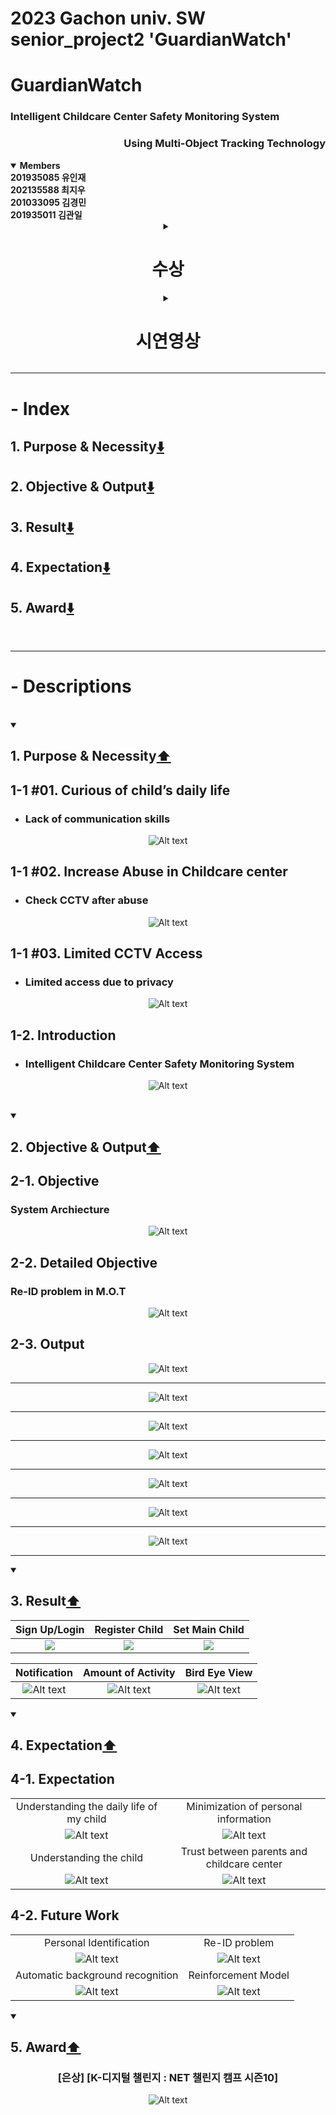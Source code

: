 # 2023 Gachon univ. SW senior_project2 '**GuardianWatch**'
# GuardianWatch
### Intelligent Childcare Center Safety Monitoring System 
<div align=right>

### Using Multi-Object Tracking Technology
</div>

<details open>
<summary><b>Members</b></summary>
<b> 201935085 유인재 <br> 202135588 최지우 <br> 201033095 김경민 <br> 201935011 김관일 </b>
</details>

<div align=center>

<details>
<summary>

# 수상

</summary>

### [은상] [K-디지털 챌린지 : NET 챌린지 캠프 시즌10]
![Alt text](assets/image-31.png)

</details>

<details>
<summary>

# 시연영상

</summary>

<html>
<iframe loading="lazy" src="https://www.youtube.com/embed/SQucFY-N1go" title="시연영상 GuardianWatch" frameborder="0" allow="accelerometer; autoplay; clipboard-write; encrypted-media; gyroscope; picture-in-picture; web-share" allowfullscreen></iframe>
</html>

</details>

</div>

***
# - Index
## 1. Purpose & Necessity[⬇️](https://github.com/sts07142/senior_project?tab=readme-ov-file#1-purpose--necessity%EF%B8%8F-1)
## 2. Objective & Output[⬇️](https://github.com/sts07142/senior_project?tab=readme-ov-file#2-objective--output%EF%B8%8F-1)
## 3. Result[⬇️](https://github.com/sts07142/senior_project?tab=readme-ov-file#3-result%EF%B8%8F-1)
## 4. Expectation[⬇️](https://github.com/sts07142/senior_project?tab=readme-ov-file#4-expectation%EF%B8%8F-1)
## 5. Award[⬇️](https://github.com/sts07142/senior_project?tab=readme-ov-file#5-award%EF%B8%8F-1)

<br>

***
# - Descriptions
<br>

<details open>
<summary>

## 1. Purpose & Necessity[⬆️](https://github.com/sts07142/senior_project?tab=readme-ov-file#--index)

</summary>

## 1-1 #01. Curious of child’s daily life
* ### Lack of communication skills

<div align=center>

![Alt text](assets/image-10.png)

</div>

## 1-1 #02. Increase Abuse in Childcare center
* ### Check CCTV after abuse

<div align=center>

![Alt text](assets/image-11.png)

</div>

## 1-1 #03. Limited CCTV Access
* ### Limited access due to privacy 

<div align=center>

![Alt text](assets/image-12.png)

</div>

## 1-2. Introduction
* ### Intelligent Childcare Center Safety Monitoring System

<div align=center>

![Alt text](assets/image-6.png)
</div>

<br>

</details>
<details open>
<summary>

## 2. Objective & Output[⬆️](https://github.com/sts07142/senior_project?tab=readme-ov-file#--index)

</summary>

## 2-1. Objective
### System Archiecture
<div align=center>

![Alt text](assets/image-7.png)

</div>

## 2-2. Detailed Objective
### Re-ID problem in M.O.T
<div align=center>

![Alt text](assets/image-8.png)

</div>

## 2-3. Output
<div align=center>

![Alt text](assets/image-9.png)

<hr>

![Alt text](assets/image-13.png)

<hr>

![Alt text](assets/image-14.png)

<hr>

![Alt text](assets/image-15.png)

<hr>

![Alt text](assets/image-16.png)

<hr>

![Alt text](assets/image-17.png)

<hr>

![Alt text](assets/image-18.png)

<hr>

</div>

</details>
<details open>
<summary>

## 3. Result[⬆️](https://github.com/sts07142/senior_project?tab=readme-ov-file#--index)

</summary>

|Sign Up/Login            |Register Child              |Set Main Child            |
|:-----------------------:|:--------------------------:|:------------------------:|
|<img src="assets/1.gif"/>|<img src="assets/2.gif"/>   |<img src="assets/3.gif"/> |

|      Notification       |      Amount of Activity    |      Bird Eye View       |
|:-----------------------:|:--------------------------:|:------------------------:|
|![Alt text](assets/4.gif)|![Alt text](assets/5.gif)   |![Alt text](assets/6.gif) |

</details>
<details open>
<summary>

## 4. Expectation[⬆️](https://github.com/sts07142/senior_project?tab=readme-ov-file#--index)

</summary>

## 4-1. Expectation

<div align=center>

|||
|:--------------------------------------:|:----------------------------------------:|
|Understanding the daily life of my child|Minimization of personal information      |
|![Alt text](assets/image-23.png)        |![Alt text](assets/image-24.png)          |
|Understanding the child                 |Trust between parents and childcare center|
|![Alt text](assets/image-25.png)        |![Alt text](assets/image-26.png)          |

</div>

## 4-2. Future Work

<div align=center>

|||
|:------------------------------:|:------------------------------:|
|Personal Identification         |Re-ID problem                   |
|![Alt text](assets/image-27.png)|![Alt text](assets/image-28.png)|
|Automatic background recognition|Reinforcement Model             |
|![Alt text](assets/image-29.png)|![Alt text](assets/image-30.png)|

</div>

</details>
<details open>
<summary>

## 5. Award[⬆️](https://github.com/sts07142/senior_project?tab=readme-ov-file#--index)

</summary>

<div align=center>

### [은상] [K-디지털 챌린지 : NET 챌린지 캠프 시즌10]
![Alt text](assets/image-31.png)

</div>

</details>